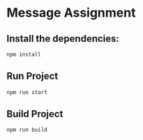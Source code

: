 # Message Assignment

## Install the dependencies:

```bash
npm install
```

## Run Project

```bash
npm run start
```

## Build Project

```bash
npm run build
```
